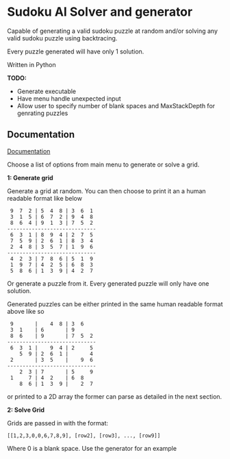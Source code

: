 
# Sudoku AI Solver and generator


Capable of generating a valid sudoku puzzle at random and/or solving any valid sudoku puzzle using backtracing. 

Every puzzle generated will have only 1 solution.


Written in Python

**TODO:** 
- Generate executable 
- Have menu handle unexpected input 
- Allow user to specify number of blank spaces and MaxStackDepth for genrating puzzles 




## Documentation

[Documentation](https://linktodocumentation)

Choose a list of options from main menu to generate or solve a grid.

**1: Generate grid**  

Generate a grid at random. You can then choose to print it an a human readable format like below

``` 
 9  7  2 | 5  4  8 | 3  6  1 
 3  1  5 | 6  7  2 | 9  4  8 
 8  6  4 | 9  1  3 | 7  5  2 
-----------------------------
 6  3  1 | 8  9  4 | 2  7  5 
 7  5  9 | 2  6  1 | 8  3  4 
 2  4  8 | 3  5  7 | 1  9  6 
-----------------------------
 4  2  3 | 7  8  6 | 5  1  9 
 1  9  7 | 4  2  5 | 6  8  3 
 5  8  6 | 1  3  9 | 4  2  7 
 ```
 Or generate a puzzle from it. Every generated puzzle will only have one solution.
 
 Generated puzzles can be either printed in the same human readable format above like so
```
 9       |    4  8 | 3  6    
 3  1    | 6       | 9       
 8  6    | 9       | 7  5  2 
-----------------------------
 6  3  1 |    9  4 | 2     5 
    5  9 | 2  6  1 |       4 
 2       | 3  5    |    9  6 
-----------------------------
    2  3 | 7       | 5     9 
 1     7 | 4  2    | 6  8    
    8  6 | 1  3  9 |    2  7
```
 or printed to a 2D array the former can parse as detailed in the next section.
 

**2: Solve Grid**

Grids are passed in with the format:

```[[1,2,3,0,0,6,7,8,9], [row2], [row3], ..., [row9]]```

Where 0 is a blank space. Use the generator for an example